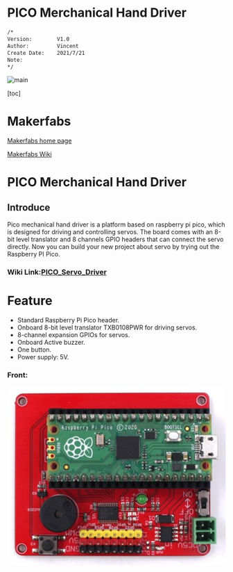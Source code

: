 # PICO Merchanical Hand Driver

```
/*
Version:		V1.0
Author:			Vincent
Create Date:	2021/7/21
Note:
*/
```

![main](md_pic/main.jpg)

[toc]

# Makerfabs

[Makerfabs home page](https://www.makerfabs.com/)

[Makerfabs Wiki](https://makerfabs.com/wiki/index.php?title=Main_Page)

# PICO Merchanical Hand Driver

## Introduce

Pico mechanical hand driver is a platform based on raspberry pi pico, which is designed for driving and controlling servos. The board comes with an 8-bit level translator and 8 channels GPIO headers that can connect the servo directly. Now you can build your new project about servo by trying out the Raspberry PI Pico.

### Wiki Link:[PICO_Servo_Driver](https://www.makerfabs.com/wiki/index.php?title=PICO_Servo_Driver)



# Feature

- Standard Raspberry Pi Pico header.
- Onboard 8-bit level translator TXB0108PWR for driving servos.
- 8-channel expansion GPIOs for servos.
- Onboard Active buzzer.
- One button.
- Power supply: 5V.

### Front:

![front](md_pic/front.jpg)

